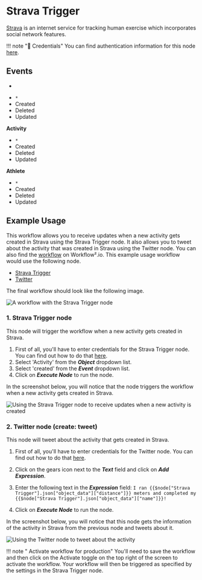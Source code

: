 # Strava Trigger

[Strava](https://www.strava.com/) is an internet service for tracking human exercise which incorporates social network features.

!!! note "🔑 Credentials"
    You can find authentication information for this node [here](/workflow/integrations/credentials/strava/).


## Events

*
- `*`
- Created
- Deleted
- Updated


**Activity**
- `*`
- Created
- Deleted
- Updated


**Athlete**
- `*`
- Created
- Deleted
- Updated


## Example Usage

This workflow allows you to receive updates when a new activity gets created in Strava using the Strava Trigger node. It also allows you to tweet about the activity that was created in Strava using the Twitter node. You can also find the [workflow](https://n8n.io/workflows/745) on Workflow².io. This example usage workflow would use the following node.
- [Strava Trigger]()
- [Twitter](/workflow/integrations/nodes/workflow-nodes-base.twitter/)

The final workflow should look like the following image.

![A workflow with the Strava Trigger node](/_images/integrations/trigger-nodes/stravatrigger/workflow.png)

### 1. Strava Trigger node

This node will trigger the workflow when a new activity gets created in Strava.

1. First of all, you'll have to enter credentials for the Strava Trigger node. You can find out how to do that [here](/workflow/integrations/credentials/strava/).
2. Select 'Activity' from the ***Object*** dropdown list.
3. Select 'created' from the ***Event*** dropdown list.
4. Click on ***Execute Node*** to run the node.

In the screenshot below, you will notice that the node triggers the workflow when a new activity gets created in Strava.

![Using the Strava Trigger node to receive updates when a new activity is created](/_images/integrations/trigger-nodes/stravatrigger/stravatrigger_node.png)

### 2. Twitter node (create: tweet)

This node will tweet about the activity that gets created in Strava.

1. First of all, you'll have to enter credentials for the Twitter node. You can find out how to do that [here](/workflow/integrations/credentials/twitter/).
2. Click on the gears icon next to the ***Text*** field and click on ***Add Expression***.

3. Enter the following text in the ***Expression*** field: `I ran {{$node["Strava Trigger"].json["object_data"]["distance"]}} meters and completed my {{$node["Strava Trigger"].json["object_data"]["name"]}}!`
4. Click on ***Execute Node*** to run the node.

In the screenshot below, you will notice that this node gets the information of the activity in Strava from the previous node and tweets about it.

![Using the Twitter node to tweet about the activity](/_images/integrations/trigger-nodes/stravatrigger/twitter_node.png)

!!! note " Activate workflow for production"
    You'll need to save the workflow and then click on the Activate toggle on the top right of the screen to activate the workflow. Your workflow will then be triggered as specified by the settings in the Strava Trigger node.

